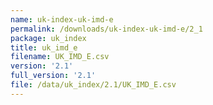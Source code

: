 ```yaml
---
name: uk-index-uk-imd-e
permalink: /downloads/uk-index-uk-imd-e/2_1
package: uk_index
title: uk_imd_e
filename: UK_IMD_E.csv
version: '2.1'
full_version: '2.1'
file: /data/uk_index/2.1/UK_IMD_E.csv
---
```

